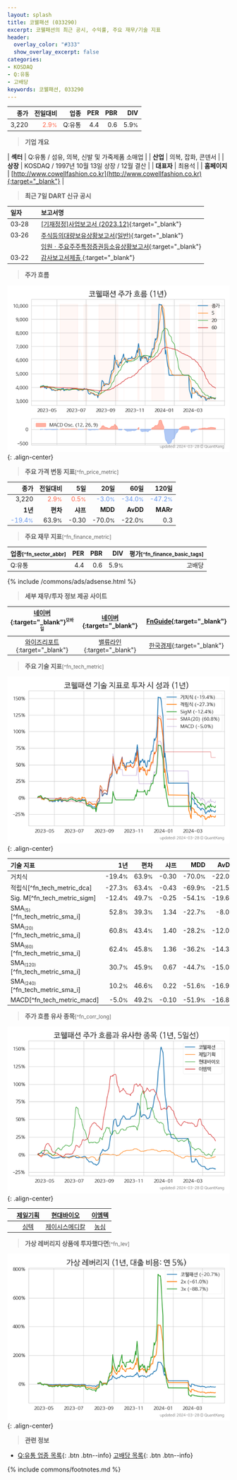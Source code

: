 ```yaml
---
layout: splash
title: 코웰패션 (033290)
excerpt: 코웰패션의 최근 공시, 수익률, 주요 재무/기술 지표
header:
  overlay_color: "#333"
  show_overlay_excerpt: false
categories:
- KOSDAQ
- Q:유통
- 고배당
keywords: 코웰패션, 033290
---
```


| **종가** | **전일대비** | **업종** | **PER** | **PBR** | **DIV** |
| -------: | -----------: | -------: | ------: | ------: | ------: |
| 3,220 | <span style="color: tomato">2.9<small>%</small></span> | Q:유통 | 4.4 | 0.6 | 5.9<small>%</small> |

<!-- more -->


> **기업 개요**<a id="company"></a>

| <span style="white-space:nowrap;">**섹터**</span> | Q:유통 / 섬유, 의복, 신발 및 가죽제품 소매업 |
| <span style="white-space:nowrap;">**산업**</span> | 의복, 잡화, 콘덴서 |
| <span style="white-space:nowrap;">**상장**</span> | KOSDAQ / 1997년 10월 13일 상장 / 12월 결산 |
| <span style="white-space:nowrap;">**대표자**</span> | 최용석 |
| <span style="white-space:nowrap;">**홈페이지**</span> | [http://www.cowellfashion.co.kr](http://www.cowellfashion.co.kr){:target="_blank"} |


> **최근 7일 DART 신규 공시**<a id="dart"></a>

| **일자** |      | **보고서명** |
| :------- | :--- | :----------- |
| 03&#x2011;28 | | [[기재정정]사업보고서 (2023.12)](https://dart.fss.or.kr/dsaf001/main.do?rcpNo=20240328000486){:target="_blank"} |
| 03&#x2011;26 | | [주식등의대량보유상황보고서(일반)](https://dart.fss.or.kr/dsaf001/main.do?rcpNo=20240326000243){:target="_blank"} |
|  | | [임원ㆍ주요주주특정증권등소유상황보고서](https://dart.fss.or.kr/dsaf001/main.do?rcpNo=20240326000232){:target="_blank"} |
| 03&#x2011;22 | | [감사보고서제출              ](https://dart.fss.or.kr/dsaf001/main.do?rcpNo=20240322900005){:target="_blank"} |


> **주가 흐름**<a id="price"></a>

![033290](/stock/images/033290.png){: .align-center}


> **주요 가격 변동 지표**<small>[^fn_price_metric]</small>

| **종가** | **전일대비** | **5일** | **20일** | **60일** | **120일** |
| -------: | -----------: | ------: | -------: | -------: | --------: |
| 3,220 | <span style="color: tomato">2.9<small>%</small></span> | <span style="color: tomato">0.5<small>%</small></span> | <span style="color: cornflowerblue">-3.0<small>%</small></span> | <span style="color: cornflowerblue">-34.0<small>%</small></span> | <span style="color: cornflowerblue">-47.2<small>%</small></span> |
| **1년** | **편차** | **샤프** | **MDD** | **AvDD** | **MARr** |
| <span style="color: cornflowerblue">-19.4<small>%</small></span> | 63.9<small>%</small> | -0.30 | -70.0<small>%</small> | -22.0<small>%</small> | 0.3 |


> **주요 재무 지표**<small>[^fn_finance_metric]</small>

| **업종**<small>[^fn_sector_abbr]</small> | **PER** | **PBR** | **DIV** | **평가**<small>[^fn_finance_basic_tags]</small> |
| :--------------------------------------- | ------: | ------: | ------: | ----------------------------------------------: |
| Q:유통 | 4.4 | 0.6 | 5.9<small>%</small> | 고배당 |



{% include /commons/ads/adsense.html %}

> **세부 재무/투자 정보 제공 사이트**

| [네이버](https://m.stock.naver.com/domestic/stock/033290/finance/summary){:target="_blank"}<sup><small>모바일</small></sup> | [네이버](https://finance.naver.com/item/coinfo.naver?code=033290){:target="_blank"} | [FnGuide](https://comp.fnguide.com/SVO2/ASP/SVD_Invest.asp?gicode=A033290&MenuYn=Y){:target="_blank"} |
| :---: | :---: | :---: |
| [와이즈리포트](https://comp.wisereport.co.kr/company/c1040001.aspx?cmp_cd=033290){:target="_blank"} | [밸류라인](https://www.valueline.co.kr/finance/summary/033290){:target="_blank"} | [한국경제](https://markets.hankyung.com/stock/033290/financial-summary){:target="_blank"} |


> **주요 기술 지표**<small>[^fn_tech_metric]</small>


![033290](/stock/images/033290_tech.png){: .align-center}

| **기술 지표** | **1년** | **편차** | **샤프** | **MDD** | **AvDD** |
| :------------ | ------: | -----------: | -------: | ------: | -------: |
| 거치식 | -19.4<small>%</small> | 63.9<small>%</small> | -0.30 | -70.0<small>%</small> | -22.0<small>%</small> |
| 적립식[^fn_tech_metric_dca] | -27.3<small>%</small> | 63.4<small>%</small> | -0.43 | -69.9<small>%</small> | -21.5<small>%</small> |
| Sig. M[^fn_tech_metric_sigm] | -12.4<small>%</small> | 49.7<small>%</small> | -0.25 | -54.1<small>%</small> | -19.6<small>%</small> |
| SMA<small><sub>(5)</sub></small>[^fn_tech_metric_sma_i] | 52.8<small>%</small> | 39.3<small>%</small> | 1.34 | -22.7<small>%</small> | -8.0<small>%</small> |
| SMA<small><sub>(20)</sub></small>[^fn_tech_metric_sma_i] | 60.8<small>%</small> | 43.4<small>%</small> | 1.40 | -28.2<small>%</small> | -12.0<small>%</small> |
| SMA<small><sub>(60)</sub></small>[^fn_tech_metric_sma_i] | 62.4<small>%</small> | 45.8<small>%</small> | 1.36 | -36.2<small>%</small> | -14.3<small>%</small> |
| SMA<small><sub>(120)</sub></small>[^fn_tech_metric_sma_i] | 30.7<small>%</small> | 45.9<small>%</small> | 0.67 | -44.7<small>%</small> | -15.0<small>%</small> |
| SMA<small><sub>(240)</sub></small>[^fn_tech_metric_sma_i] | 10.2<small>%</small> | 46.6<small>%</small> | 0.22 | -51.6<small>%</small> | -16.9<small>%</small> |
| MACD[^fn_tech_metric_macd] | -5.0<small>%</small> | 49.2<small>%</small> | -0.10 | -51.9<small>%</small> | -16.8<small>%</small> |


> **주가 흐름 유사 종목**<a id="corr"></a><small>[^fn_corr_long]</small>

![033290](/stock/images/033290_corr.png){: .align-center}

|       | [제일기획](/030000/) | [현대바이오](/048410/) | [이엠텍](/091120/) |
| :---: | :------------------------------------: | :------------------------------------: | :------------------------------------: |
|       | [심텍](/222800/) | [제이시스메디칼](/287410/) | [농심](/004370/) |


> **가상 레버리지 상품에 투자했다면**<a id="2x"></a><small>[^fn_lev]</small>

![033290](/stock/images/033290_2x.png){: .align-center}


> **관련 정보**

- [Q:유통 업종 목록](/stats/sector/kosdaq_업종_유통_종목/){: .btn .btn--info} [고배당 목록](/fn/fn_high_div/){: .btn .btn--info}

{% include commons/footnotes.md %}